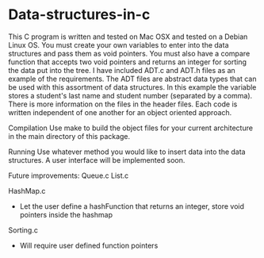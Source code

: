 # Data-structures-in-c

This C program is written and tested on Mac OSX and tested on a Debian Linux OS. You must create your own variables to enter into the data structures and pass them as void pointers. You must also have a compare function that accepts two void pointers and returns an integer for sorting the data put into the tree. I have included ADT.c and ADT.h files as an example of the requirements. The ADT files are abstract data types that can be used with this assortment of data structures. In this example the variable stores a student's last name and student number (separated by a comma). There is more information on the files in the header files. Each code is written independent of one another for an object oriented approach.

Compilation
Use make to build the object files for your current architecture in the main directory of this package. 

Running
Use whatever method you would like to insert data into the data structures. A user interface will be implemented soon.


Future improvements:
Queue.c
List.c

HashMap.c
- Let the user define a hashFunction that returns an integer, store void pointers inside the hashmap

Sorting.c
- Will require user defined function pointers 
